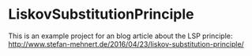 # LiskovSubstitutionPrinciple

This is an example project for an blog article about the LSP principle: http://www.stefan-mehnert.de/2016/04/23/liskov-substitution-principle/

